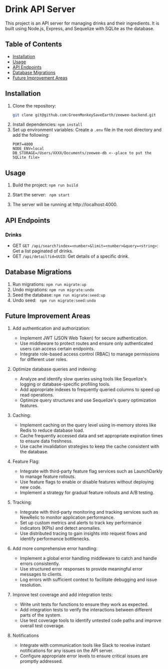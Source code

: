 # Drink API Server

This project is an API server for managing drinks and their ingredients. It is built using Node.js, Express, and Sequelize with SQLite as the database.

## Table of Contents

- [Installation](#installation)
- [Usage](#usage)
- [API Endpoints](#api-endpoints)
- [Database Migrations](#database-migrations)
- [Future Improvement Areas](#future-improvement-areas)

## Installation

1. Clone the repository:
   ```sh
   git clone git@github.com:GreenMonkeySaveEarth/zeewee-backend.git
	 ```
2. Install dependencies:
	```npm install```
3. Set up environment variables: Create a `.env` file in the root directory and add the following:
	```
	PORT=4000
	NODE_ENV=local
	DB_STORAGE=/Users/XXXX/Documents/zeewee-db <--place to put the SQLite file>
	```

## Usage
1. Build the project:
	```npm run build```

2. Start the server:
	```	npm start```

3. The server will be running at http://localhost:4000.
## API Endpoints
### Drinks
- GET `GET /api/search?index=<number>&limit=<number>&query=<string>`: Get a list paginated of drinks.
- GET `/api/detail?id=UUID`: Get details of a specific drink.

## Database Migrations
1. Run migrations:
	```npm run migrate:up```
2. Undo migrations:
	```npm run migrate:undo```
3. Seed the database:
	```npm run migrate:seed:up```
4. Undo seed:
	```	npm run migrate:seed:undo```

## Future Improvement Areas
1. Add authentication and authorization:
	- Implement JWT (JSON Web Token) for secure authentication.
	- Use middleware to protect routes and ensure only authenticated users can access certain endpoints.
	- Integrate role-based access control (RBAC) to manage permissions for different user roles.

2. Optimize database queries and indexing:
	- Analyze and identify slow queries using tools like Sequelize's logging or database-specific profiling tools.
	- Add appropriate indexes to frequently queried columns to speed up read operations.
	- Optimize query structures and use Sequelize's query optimization features.

3. Caching:
	- Implement caching on the query level using in-memory stores like Redis to reduce database load.
	- Cache frequently accessed data and set appropriate expiration times to ensure data freshness.
	- Use cache invalidation strategies to keep the cache consistent with the database.

4. Feature Flag:
	- Integrate with third-party feature flag services such as LaunchDarkly to manage feature rollouts.
	- Use feature flags to enable or disable features without deploying new code.
	- Implement a strategy for gradual feature rollouts and A/B testing.

5. Tracking:
	- Integrate with third-party monitoring and tracking services such as NewRelic to monitor application performance.
	- Set up custom metrics and alerts to track key performance indicators (KPIs) and detect anomalies.
	- Use distributed tracing to gain insights into request flows and identify performance bottlenecks.

6. Add more comprehensive error handling:
	- Implement a global error handling middleware to catch and handle errors consistently.
	- Use structured error responses to provide meaningful error messages to clients.
	- Log errors with sufficient context to facilitate debugging and issue resolution.

7. Improve test coverage and add integration tests:
	- Write unit tests for functions to ensure they work as expected.
	- Add integration tests to verify the interactions between different parts of the system.
	- Use test coverage tools to identify untested code paths and improve overall test coverage.

8. Notifications
	- Integrate with communication tools like Slack to receive instant notifications for any issues on the API server.
	- Configure appropriate error levels to ensure critical issues are promptly addressed.




